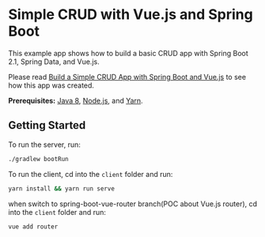 # Simple CRUD with Vue.js and Spring Boot

This example app shows how to build a basic CRUD app with Spring Boot 2.1, Spring Data, and Vue.js.

Please read [Build a Simple CRUD App with Spring Boot and Vue.js](https://developer.okta.com/blog/2018/11/20/build-crud-spring-and-vue) to see how this app was created.

**Prerequisites:** [Java 8](http://www.oracle.com/technetwork/java/javase/downloads/jdk8-downloads-2133151.html), [Node.js](https://nodejs.org/), and [Yarn](https://yarnpkg.com/).

## Getting Started

To run the server, run:

```bash
./gradlew bootRun
```

To run the client, cd into the `client` folder and run:

```bash
yarn install && yarn run serve
```


when switch to spring-boot-vue-router branch(POC about Vue.js router), cd into the `client` folder and run:

```bash
vue add router
```